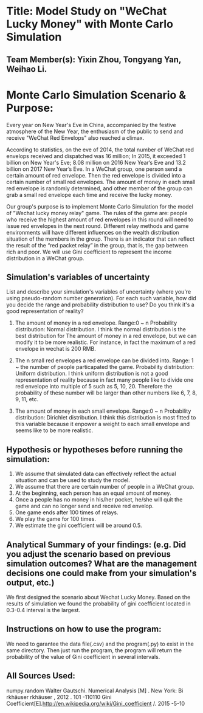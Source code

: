 # Title: Model Study on "WeChat Lucky Money" with Monte Carlo Simulation

## Team Member(s): Yixin Zhou, Tongyang Yan, Weihao Li.

# Monte Carlo Simulation Scenario & Purpose:
Every year on New Year's Eve in China, accompanied by the festive atmosphere of the New Year, the enthusiasm of the public to send and receive "WeChat Red Envelops" also reached a climax.

According to statistics, on the eve of 2014, the total number of WeChat red envelops received and dispatched was 16 million; In 2015, it exceeded 1 billion on New Year's Eve; 8.08 million on 2016 New Year‘s Eve and 13.2 billion on 2017 New Year’s Eve.
In a WeChat group, one person send a certain amount of red envelope. Then the red envelope is divided into a certain number of small red envelopes. The amount of money in each small red envelope is randomly determined, and other member of the group can grab a small red envelope each time and receive the lucky money.

Our group's purpose is to implement Monte Carlo Simulation for the model of "Wechat lucky money relay" game. The rules of the game are: people who receive the highest amount of red envelopes in this round will need to issue red envelopes in the next round. Different relay methods and game environments will have different influences on the wealth distribution situation of the members in the group. There is an indicator that can reflect the result of the “red packet relay” in the group, that is, the gap between rich and poor. We will use Gini coefficient to represent the income distribution in a WeChat group.

## Simulation's variables of uncertainty
List and describe your simulation's variables of uncertainty (where you're using pseudo-random number generation). For each such variable, how did you decide the range and probability distribution to use?  Do you think it's a good representation of reality?
1. The amount of money in a red envelope.
Range:0 ~ n
Probability distribution: Normal distribution.
I think the normal distribution is the best distribution for The amount of money in a red envelope, but we can modify it to be more realistic. For instance, in fact the maximum of a red envelope in wechat is 200 RMB.

2. The n small red envelopes a red envelope can be divided into.
Range: 1 ~ the number of people particapated the game.
Probability distribution: Uniform distribution.
I think uniform distribution is not a good representation of reality because in fact many people like to divide one red envelope into multiple of 5 such as 5, 10, 20. Therefore the probability of these number will be larger than other numbers like 6, 7, 8, 9, 11, etc.  

3. The amount of money in each small envelope.
Range:0 ~ n 
Probability distribution: Dirichlet distribution.
I think this distribution is most fitted to this variable because it enpower a weight to each small envelope and seems like to be more realistic.

## Hypothesis or hypotheses before running the simulation:
1. We assume that simulated data can effectively reflect the actual situation and can be used to study the model.
2. We assume that there are certain number of people in a WeChat group.
3. At the beginning, each person has an equal amount of money. 
4. Once a people has no money in his/her pocket, he/she will quit the game and can no longer send and receive red envelop.
5. One game ends after 100 times of relays.
6. We play the game for 100 times.
7. We estimate the gini coefficient will be around 0.5.


## Analytical Summary of your findings: (e.g. Did you adjust the scenario based on previous simulation outcomes?  What are the management decisions one could make from your simulation's output, etc.)
We first designed the scenario about Wechat Lucky Money. Based on the results of simulation we found the probability of gini coefficient located in 0.3-0.4 interval is the largest.

## Instructions on how to use the program:
We need to garantee the data file(.csv) and the program(.py) to exist in the same directory. Then just run the program, the program will return the probability of the value of Gini coefficient in several intervals.

## All Sources Used:
numpy.random
Walter Gautschi. Numerical Analysis [M] . New York: Bi rkhäuser rkhäuser , 2012 . 101 -110110
Gini Coefficient[E].http://en.wikipedia.org/wiki/Gini_coefficient /. 2015 -5-10
